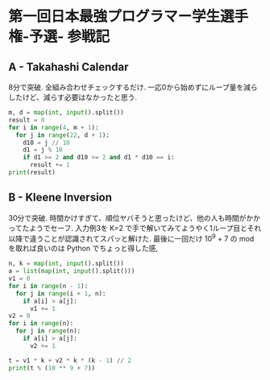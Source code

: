 # 第一回日本最強プログラマー学生選手権-予選- 参戦記

## A - Takahashi Calendar

8分で突破. 全組み合わせチェックするだけ. 一応0から始めずにループ量を減らしたけど、減らす必要はなかったと思う.

```python
m, d = map(int, input().split())
result = 0
for i in range(4, m + 1):
  for j in range(22, d + 1):
    d10 = j // 10
    d1 = j % 10
    if d1 >= 2 and d10 >= 2 and d1 * d10 == i:
      result += 1
print(result)
```

## B - Kleene Inversion

30分で突破. 時間かけすぎて、順位ヤバそうと思ったけど、他の人も時間がかかってたようでセーフ. 入力例3を K=2 で手で解いてみてようやく1ループ目とそれ以降で違うことが認識されてスパッと解けた. 最後に一回だけ 10<sup>9</sup> + 7 の mod を取れば良いのは Python でちょっと得した感,

```python
n, k = map(int, input().split())
a = list(map(int, input().split()))
v1 = 0
for i in range(n - 1):
  for j in range(i + 1, n):
    if a[i] > a[j]:
      v1 += 1
v2 = 0
for i in range(n):
  for j in range(n):
    if a[i] > a[j]:
      v2 += 1

t = v1 * k + v2 * k * (k - 1) // 2
print(t % (10 ** 9 + 7))
```
